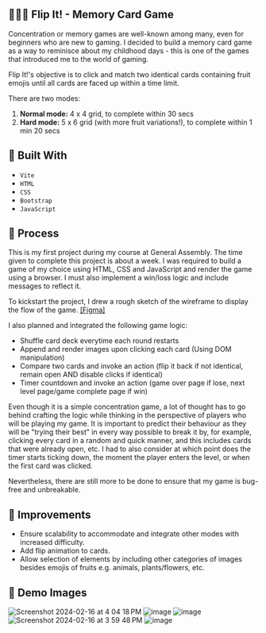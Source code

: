 ## 🍏🍒🍇 Flip It! - Memory Card Game

Concentration or memory games are well-known among many, even for beginners who are new to gaming. I decided to build a memory card game as a way to reminisce about my childhood days - this is one of the games that introduced me to the world of gaming.

Flip It!'s objective is to click and match two identical cards containing fruit emojis until all cards are faced up within a time limit.

There are two modes:
1. **Normal mode:** 4 x 4 grid, to complete within 30 secs
2. **Hard mode:** 5 x 6 grid (with more fruit variations!), to complete within 1 min 20 secs

## 🔧 Built With

- `Vite`
- `HTML`
- `CSS`
- `Bootstrap`
- `JavaScript`

## 📝 Process

This is my first project during my course at General Assembly. The time given to complete this project is about a week. I was required to build a game of my choice using HTML, CSS and JavaScript and render the game using a browser. I must also implement a win/loss logic and include messages to reflect it.

To kickstart the project, I drew a rough sketch of the wireframe to display the flow of the game. [[Figma]](https://www.figma.com/file/pAYLwdUUbU9GbX8jzC97Gh/Memory-Card-Game-(Project-1)?type=design&node-id=0%3A1&mode=design&t=xMCBTFMv7KVi3MKj-1)

I also planned and integrated the following game logic:
   - Shuffle card deck everytime each round restarts
   - Append and render images upon clicking each card (Using DOM manipulation)
   - Compare two cards and invoke an action (flip it back if not identical, remain open AND disable clicks if identical)
   - Timer countdown and invoke an action (game over page if lose, next level page/game complete page if win)

Even though it is a simple concentration game, a lot of thought has to go behind crafting the logic while thinking in the perspective of players who will be playing my game. It is important to predict their behaviour as they will be "trying their best" in every way possible to break it by, for example, clicking every card in a random and quick manner, and this includes cards that were already open, etc. I had to also consider at which point does the timer starts ticking down, the moment the player enters the level, or when the first card was clicked.

Nevertheless, there are still more to be done to ensure that my game is bug-free and unbreakable.

## 💭 Improvements

- Ensure scalability to accommodate and integrate other modes with increased difficulty.
- Add flip animation to cards.
- Allow selection of elements by including other categories of images besides emojis of fruits e.g. animals, plants/flowers, etc.

## 📸 Demo Images

![Screenshot 2024-02-16 at 4 04 18 PM](https://github.com/evangelenesiyin/memorycard/assets/108106809/dad08b38-4528-417c-bc24-21c7b95e1026)
![image](https://github.com/evangelenesiyin/memorycard/assets/108106809/60c6b657-1f20-4052-86eb-fe876303339c)
![image](https://github.com/evangelenesiyin/memorycard/assets/108106809/c8f530f8-f263-412d-b791-882e1eab5b08)
![Screenshot 2024-02-16 at 3 59 48 PM](https://github.com/evangelenesiyin/memorycard/assets/108106809/68c2ff6c-341c-4cf7-9d30-93f2a3cab33f)
![image](https://github.com/evangelenesiyin/memorycard/assets/108106809/08ff6e99-2294-4063-af41-916da13d7ae6)

